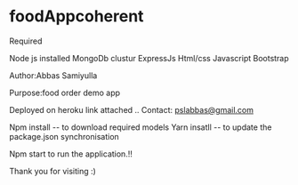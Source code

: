 # foodAppcoherent

Required 

Node js installed
MongoDb clustur
ExpressJs
Html/css
Javascript
Bootstrap


Author:Abbas Samiyulla

Purpose:food order demo app

Deployed on heroku link attached ..
Contact: pslabbas@gmail.com


Npm install -- to download required models
Yarn insatll -- to update the package.json synchronisation

Npm start to run the application.!!

Thank you for visiting :)

